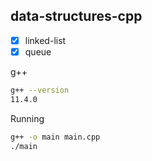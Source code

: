 ## data-structures-cpp

- [x] linked-list
- [x] queue

g++
```sh
g++ --version
11.4.0
```

Running
```sh
g++ -o main main.cpp
./main
```
